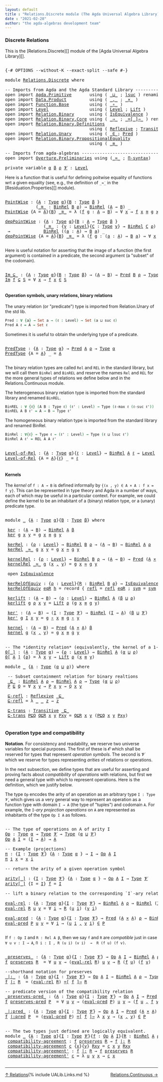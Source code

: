 ```yaml
---
layout: default
title : "Relations.Discrete module (The Agda Universal Algebra Library)"
date : "2021-02-28"
author: "the agda-algebras development team"
---
```


### <a id="discrete-relations">Discrete Relations</a>

This is the [Relations.Discrete][] module of the [Agda Universal Algebra Library][].

<pre class="Agda">

<a id="319" class="Symbol">{-#</a> <a id="323" class="Keyword">OPTIONS</a> <a id="331" class="Pragma">--without-K</a> <a id="343" class="Pragma">--exact-split</a> <a id="357" class="Pragma">--safe</a> <a id="364" class="Symbol">#-}</a>

<a id="369" class="Keyword">module</a> <a id="376" href="Relations.Discrete.html" class="Module">Relations.Discrete</a> <a id="395" class="Keyword">where</a>

<a id="402" class="Comment">-- Imports from Agda and the Agda Standard Library ----------------------------------------------</a>
<a id="500" class="Keyword">open</a> <a id="505" class="Keyword">import</a> <a id="512" href="Agda.Primitive.html" class="Module">Agda.Primitive</a>       <a id="533" class="Keyword">using</a> <a id="539" class="Symbol">(</a> <a id="541" href="Agda.Primitive.html#810" class="Primitive Operator">_⊔_</a> <a id="545" class="Symbol">;</a> <a id="547" href="Agda.Primitive.html#780" class="Primitive">lsuc</a> <a id="552" class="Symbol">)</a> <a id="554" class="Keyword">renaming</a> <a id="563" class="Symbol">(</a> <a id="565" href="Agda.Primitive.html#326" class="Primitive">Set</a> <a id="569" class="Symbol">to</a> <a id="572" class="Primitive">Type</a> <a id="577" class="Symbol">)</a>
<a id="579" class="Keyword">open</a> <a id="584" class="Keyword">import</a> <a id="591" href="Data.Product.html" class="Module">Data.Product</a>         <a id="612" class="Keyword">using</a> <a id="618" class="Symbol">(</a> <a id="620" href="Agda.Builtin.Sigma.html#236" class="InductiveConstructor Operator">_,_</a> <a id="624" class="Symbol">;</a> <a id="626" href="Data.Product.html#1167" class="Function Operator">_×_</a> <a id="630" class="Symbol">)</a>
<a id="632" class="Keyword">open</a> <a id="637" class="Keyword">import</a> <a id="644" href="Function.Base.html" class="Module">Function.Base</a>        <a id="665" class="Keyword">using</a> <a id="671" class="Symbol">(</a> <a id="673" href="Function.Base.html#1031" class="Function Operator">_∘_</a> <a id="677" class="Symbol">)</a>
<a id="679" class="Keyword">open</a> <a id="684" class="Keyword">import</a> <a id="691" href="Level.html" class="Module">Level</a>                <a id="712" class="Keyword">using</a> <a id="718" class="Symbol">(</a> <a id="720" href="Agda.Primitive.html#597" class="Postulate">Level</a> <a id="726" class="Symbol">;</a> <a id="728" href="Level.html#400" class="Record">Lift</a> <a id="733" class="Symbol">)</a>
<a id="735" class="Keyword">open</a> <a id="740" class="Keyword">import</a> <a id="747" href="Relation.Binary.html" class="Module">Relation.Binary</a>      <a id="768" class="Keyword">using</a> <a id="774" class="Symbol">(</a> <a id="776" href="Relation.Binary.Structures.html#1522" class="Record">IsEquivalence</a> <a id="790" class="Symbol">)</a>
<a id="792" class="Keyword">open</a> <a id="797" class="Keyword">import</a> <a id="804" href="Relation.Binary.Core.html" class="Module">Relation.Binary.Core</a> <a id="825" class="Keyword">using</a> <a id="831" class="Symbol">(</a> <a id="833" href="Relation.Binary.Core.html#1254" class="Function Operator">_⇒_</a> <a id="837" class="Symbol">;</a> <a id="839" href="Relation.Binary.Core.html#1460" class="Function Operator">_=[_]⇒_</a> <a id="847" class="Symbol">)</a> <a id="849" class="Keyword">renaming</a> <a id="858" class="Symbol">(</a> <a id="860" href="Relation.Binary.Core.html#766" class="Function">REL</a> <a id="864" class="Symbol">to</a> <a id="867" class="Function">BinREL</a> <a id="874" class="Symbol">;</a> <a id="876" href="Relation.Binary.Core.html#882" class="Function">Rel</a> <a id="880" class="Symbol">to</a> <a id="883" class="Function">BinRel</a> <a id="890" class="Symbol">)</a>
<a id="892" class="Keyword">open</a> <a id="897" class="Keyword">import</a> <a id="904" href="Relation.Binary.Definitions.html" class="Module">Relation.Binary.Definitions</a>
                                 <a id="965" class="Keyword">using</a> <a id="971" class="Symbol">(</a> <a id="973" href="Relation.Binary.Definitions.html#1339" class="Function">Reflexive</a> <a id="983" class="Symbol">;</a> <a id="985" href="Relation.Binary.Definitions.html#1978" class="Function">Transitive</a> <a id="996" class="Symbol">)</a>
<a id="998" class="Keyword">open</a> <a id="1003" class="Keyword">import</a> <a id="1010" href="Relation.Unary.html" class="Module">Relation.Unary</a>       <a id="1031" class="Keyword">using</a> <a id="1037" class="Symbol">(</a> <a id="1039" href="Relation.Unary.html#1523" class="Function Operator">_∈_</a><a id="1042" class="Symbol">;</a> <a id="1044" href="Relation.Unary.html#1101" class="Function">Pred</a> <a id="1049" class="Symbol">)</a>
<a id="1051" class="Keyword">open</a> <a id="1056" class="Keyword">import</a> <a id="1063" href="Relation.Binary.PropositionalEquality.html" class="Module">Relation.Binary.PropositionalEquality</a>
                                 <a id="1134" class="Keyword">using</a> <a id="1140" class="Symbol">(</a> <a id="1142" href="Agda.Builtin.Equality.html#151" class="Datatype Operator">_≡_</a> <a id="1146" class="Symbol">)</a>

<a id="1149" class="Comment">-- Imports from agda-algebras -------------------------------------------------------------------</a>
<a id="1247" class="Keyword">open</a> <a id="1252" class="Keyword">import</a> <a id="1259" href="Overture.Preliminaries.html" class="Module">Overture.Preliminaries</a> <a id="1282" class="Keyword">using</a> <a id="1288" class="Symbol">(</a><a id="1289" href="Overture.Preliminaries.html#9744" class="Function Operator">_≈_</a> <a id="1293" class="Symbol">;</a> <a id="1295" href="Overture.Preliminaries.html#6179" class="Function">Π-syntax</a><a id="1303" class="Symbol">)</a>

<a id="1306" class="Keyword">private</a> <a id="1314" class="Keyword">variable</a> <a id="1323" href="Relations.Discrete.html#1323" class="Generalizable">α</a> <a id="1325" href="Relations.Discrete.html#1325" class="Generalizable">β</a> <a id="1327" href="Relations.Discrete.html#1327" class="Generalizable">ρ</a> <a id="1329" href="Relations.Discrete.html#1329" class="Generalizable">𝓥</a> <a id="1331" class="Symbol">:</a> <a id="1333" href="Agda.Primitive.html#597" class="Postulate">Level</a>
</pre>

Here is a function that is useful for defining poitwise equality of functions wrt a given equality
(see, e.g., the definition of `_≈̇_` in the [Residuation.Properties][] module).

<pre class="Agda">

<a id="PointWise"></a><a id="1545" href="Relations.Discrete.html#1545" class="Function">PointWise</a> <a id="1555" class="Symbol">:</a> <a id="1557" class="Symbol">{</a><a id="1558" href="Relations.Discrete.html#1558" class="Bound">A</a> <a id="1560" class="Symbol">:</a> <a id="1562" href="Relations.Discrete.html#572" class="Primitive">Type</a> <a id="1567" href="Relations.Discrete.html#1323" class="Generalizable">α</a><a id="1568" class="Symbol">}{</a><a id="1570" href="Relations.Discrete.html#1570" class="Bound">B</a> <a id="1572" class="Symbol">:</a> <a id="1574" href="Relations.Discrete.html#572" class="Primitive">Type</a> <a id="1579" href="Relations.Discrete.html#1325" class="Generalizable">β</a> <a id="1581" class="Symbol">}</a>
            <a id="1595" class="Symbol">(</a><a id="1596" href="Relations.Discrete.html#1596" class="Bound Operator">_≋_</a> <a id="1600" class="Symbol">:</a> <a id="1602" href="Relations.Discrete.html#883" class="Function">BinRel</a> <a id="1609" href="Relations.Discrete.html#1570" class="Bound">B</a> <a id="1611" href="Relations.Discrete.html#1327" class="Generalizable">ρ</a><a id="1612" class="Symbol">)</a> <a id="1614" class="Symbol">→</a> <a id="1616" href="Relations.Discrete.html#883" class="Function">BinRel</a> <a id="1623" class="Symbol">(</a><a id="1624" href="Relations.Discrete.html#1558" class="Bound">A</a> <a id="1626" class="Symbol">→</a> <a id="1628" href="Relations.Discrete.html#1570" class="Bound">B</a><a id="1629" class="Symbol">)</a> <a id="1631" class="Symbol">_</a>
<a id="1633" href="Relations.Discrete.html#1545" class="Function">PointWise</a> <a id="1643" class="Symbol">{</a><a id="1644" class="Argument">A</a> <a id="1646" class="Symbol">=</a> <a id="1648" href="Relations.Discrete.html#1648" class="Bound">A</a><a id="1649" class="Symbol">}{</a><a id="1651" href="Relations.Discrete.html#1651" class="Bound">B</a><a id="1652" class="Symbol">}</a> <a id="1654" href="Relations.Discrete.html#1654" class="Bound Operator">_≋_</a> <a id="1658" class="Symbol">=</a> <a id="1660" class="Symbol">λ</a> <a id="1662" class="Symbol">(</a><a id="1663" href="Relations.Discrete.html#1663" class="Bound">f</a> <a id="1665" href="Relations.Discrete.html#1665" class="Bound">g</a> <a id="1667" class="Symbol">:</a> <a id="1669" href="Relations.Discrete.html#1648" class="Bound">A</a> <a id="1671" class="Symbol">→</a> <a id="1673" href="Relations.Discrete.html#1651" class="Bound">B</a><a id="1674" class="Symbol">)</a> <a id="1676" class="Symbol">→</a> <a id="1678" class="Symbol">∀</a> <a id="1680" href="Relations.Discrete.html#1680" class="Bound">x</a> <a id="1682" class="Symbol">→</a> <a id="1684" href="Relations.Discrete.html#1663" class="Bound">f</a> <a id="1686" href="Relations.Discrete.html#1680" class="Bound">x</a> <a id="1688" href="Relations.Discrete.html#1654" class="Bound Operator">≋</a> <a id="1690" href="Relations.Discrete.html#1665" class="Bound">g</a> <a id="1692" href="Relations.Discrete.html#1680" class="Bound">x</a>

<a id="depPointWise"></a><a id="1695" href="Relations.Discrete.html#1695" class="Function">depPointWise</a> <a id="1708" class="Symbol">:</a> <a id="1710" class="Symbol">{</a><a id="1711" href="Relations.Discrete.html#1711" class="Bound">A</a> <a id="1713" class="Symbol">:</a> <a id="1715" href="Relations.Discrete.html#572" class="Primitive">Type</a> <a id="1720" href="Relations.Discrete.html#1323" class="Generalizable">α</a><a id="1721" class="Symbol">}{</a><a id="1723" href="Relations.Discrete.html#1723" class="Bound">B</a> <a id="1725" class="Symbol">:</a> <a id="1727" href="Relations.Discrete.html#1711" class="Bound">A</a> <a id="1729" class="Symbol">→</a> <a id="1731" href="Relations.Discrete.html#572" class="Primitive">Type</a> <a id="1736" href="Relations.Discrete.html#1325" class="Generalizable">β</a> <a id="1738" class="Symbol">}</a>
               <a id="1755" class="Symbol">(</a><a id="1756" href="Relations.Discrete.html#1756" class="Bound Operator">_≋_</a> <a id="1760" class="Symbol">:</a> <a id="1762" class="Symbol">{</a><a id="1763" href="Relations.Discrete.html#1763" class="Bound">γ</a> <a id="1765" class="Symbol">:</a> <a id="1767" href="Agda.Primitive.html#597" class="Postulate">Level</a><a id="1772" class="Symbol">}{</a><a id="1774" href="Relations.Discrete.html#1774" class="Bound">C</a> <a id="1776" class="Symbol">:</a> <a id="1778" href="Relations.Discrete.html#572" class="Primitive">Type</a> <a id="1783" href="Relations.Discrete.html#1763" class="Bound">γ</a><a id="1784" class="Symbol">}</a> <a id="1786" class="Symbol">→</a> <a id="1788" href="Relations.Discrete.html#883" class="Function">BinRel</a> <a id="1795" href="Relations.Discrete.html#1774" class="Bound">C</a> <a id="1797" href="Relations.Discrete.html#1327" class="Generalizable">ρ</a><a id="1798" class="Symbol">)</a>
 <a id="1801" class="Symbol">→</a>             <a id="1815" href="Relations.Discrete.html#883" class="Function">BinRel</a> <a id="1822" class="Symbol">((</a><a id="1824" href="Relations.Discrete.html#1824" class="Bound">a</a> <a id="1826" class="Symbol">:</a> <a id="1828" href="Relations.Discrete.html#1711" class="Bound">A</a><a id="1829" class="Symbol">)</a> <a id="1831" class="Symbol">→</a> <a id="1833" href="Relations.Discrete.html#1723" class="Bound">B</a> <a id="1835" href="Relations.Discrete.html#1824" class="Bound">a</a><a id="1836" class="Symbol">)</a> <a id="1838" class="Symbol">_</a>
<a id="1840" href="Relations.Discrete.html#1695" class="Function">depPointWise</a> <a id="1853" class="Symbol">{</a><a id="1854" class="Argument">A</a> <a id="1856" class="Symbol">=</a> <a id="1858" href="Relations.Discrete.html#1858" class="Bound">A</a><a id="1859" class="Symbol">}{</a><a id="1861" href="Relations.Discrete.html#1861" class="Bound">B</a><a id="1862" class="Symbol">}</a> <a id="1864" href="Relations.Discrete.html#1864" class="Bound Operator">_≋_</a> <a id="1868" class="Symbol">=</a> <a id="1870" class="Symbol">λ</a> <a id="1872" class="Symbol">(</a><a id="1873" href="Relations.Discrete.html#1873" class="Bound">f</a> <a id="1875" href="Relations.Discrete.html#1875" class="Bound">g</a> <a id="1877" class="Symbol">:</a> <a id="1879" class="Symbol">(</a><a id="1880" href="Relations.Discrete.html#1880" class="Bound">a</a> <a id="1882" class="Symbol">:</a> <a id="1884" href="Relations.Discrete.html#1858" class="Bound">A</a><a id="1885" class="Symbol">)</a> <a id="1887" class="Symbol">→</a> <a id="1889" href="Relations.Discrete.html#1861" class="Bound">B</a> <a id="1891" href="Relations.Discrete.html#1880" class="Bound">a</a><a id="1892" class="Symbol">)</a> <a id="1894" class="Symbol">→</a> <a id="1896" class="Symbol">∀</a> <a id="1898" href="Relations.Discrete.html#1898" class="Bound">x</a> <a id="1900" class="Symbol">→</a> <a id="1902" href="Relations.Discrete.html#1873" class="Bound">f</a> <a id="1904" href="Relations.Discrete.html#1898" class="Bound">x</a> <a id="1906" href="Relations.Discrete.html#1864" class="Bound Operator">≋</a> <a id="1908" href="Relations.Discrete.html#1875" class="Bound">g</a> <a id="1910" href="Relations.Discrete.html#1898" class="Bound">x</a>

</pre>

Here is useful notation for asserting that the image of a function (the first argument)
is contained in a predicate, the second argument (a "subset" of the codomain).

<pre class="Agda">

<a id="Im_⊆_"></a><a id="2107" href="Relations.Discrete.html#2107" class="Function Operator">Im_⊆_</a> <a id="2113" class="Symbol">:</a> <a id="2115" class="Symbol">{</a><a id="2116" href="Relations.Discrete.html#2116" class="Bound">A</a> <a id="2118" class="Symbol">:</a> <a id="2120" href="Relations.Discrete.html#572" class="Primitive">Type</a> <a id="2125" href="Relations.Discrete.html#1323" class="Generalizable">α</a><a id="2126" class="Symbol">}{</a><a id="2128" href="Relations.Discrete.html#2128" class="Bound">B</a> <a id="2130" class="Symbol">:</a> <a id="2132" href="Relations.Discrete.html#572" class="Primitive">Type</a> <a id="2137" href="Relations.Discrete.html#1325" class="Generalizable">β</a><a id="2138" class="Symbol">}</a> <a id="2140" class="Symbol">→</a> <a id="2142" class="Symbol">(</a><a id="2143" href="Relations.Discrete.html#2116" class="Bound">A</a> <a id="2145" class="Symbol">→</a> <a id="2147" href="Relations.Discrete.html#2128" class="Bound">B</a><a id="2148" class="Symbol">)</a> <a id="2150" class="Symbol">→</a> <a id="2152" href="Relation.Unary.html#1101" class="Function">Pred</a> <a id="2157" href="Relations.Discrete.html#2128" class="Bound">B</a> <a id="2159" href="Relations.Discrete.html#1327" class="Generalizable">ρ</a> <a id="2161" class="Symbol">→</a> <a id="2163" href="Relations.Discrete.html#572" class="Primitive">Type</a> <a id="2168" class="Symbol">(</a><a id="2169" href="Relations.Discrete.html#1323" class="Generalizable">α</a> <a id="2171" href="Agda.Primitive.html#810" class="Primitive Operator">⊔</a> <a id="2173" href="Relations.Discrete.html#1327" class="Generalizable">ρ</a><a id="2174" class="Symbol">)</a>
<a id="2176" href="Relations.Discrete.html#2107" class="Function Operator">Im</a> <a id="2179" href="Relations.Discrete.html#2179" class="Bound">f</a> <a id="2181" href="Relations.Discrete.html#2107" class="Function Operator">⊆</a> <a id="2183" href="Relations.Discrete.html#2183" class="Bound">S</a> <a id="2185" class="Symbol">=</a> <a id="2187" class="Symbol">∀</a> <a id="2189" href="Relations.Discrete.html#2189" class="Bound">x</a> <a id="2191" class="Symbol">→</a> <a id="2193" href="Relations.Discrete.html#2179" class="Bound">f</a> <a id="2195" href="Relations.Discrete.html#2189" class="Bound">x</a> <a id="2197" href="Relation.Unary.html#1523" class="Function Operator">∈</a> <a id="2199" href="Relations.Discrete.html#2183" class="Bound">S</a>

</pre>


#### <a id="operation-symbols-unary-relations-binary-relations">Operation symbols, unary relations, binary relations</a>

The unary relation (or "predicate") type is imported from Relation.Unary of the std lib.

```agda
Pred : ∀ {a} → Set a → (ℓ : Level) → Set (a ⊔ suc ℓ)
Pred A ℓ = A → Set ℓ
```
Sometimes it is useful to obtain the underlying type of a predicate.

<pre class="Agda">

<a id="PredType"></a><a id="2597" href="Relations.Discrete.html#2597" class="Function">PredType</a> <a id="2606" class="Symbol">:</a> <a id="2608" class="Symbol">{</a><a id="2609" href="Relations.Discrete.html#2609" class="Bound">A</a> <a id="2611" class="Symbol">:</a> <a id="2613" href="Relations.Discrete.html#572" class="Primitive">Type</a> <a id="2618" href="Relations.Discrete.html#1323" class="Generalizable">α</a><a id="2619" class="Symbol">}</a> <a id="2621" class="Symbol">→</a> <a id="2623" href="Relation.Unary.html#1101" class="Function">Pred</a> <a id="2628" href="Relations.Discrete.html#2609" class="Bound">A</a> <a id="2630" href="Relations.Discrete.html#1327" class="Generalizable">ρ</a> <a id="2632" class="Symbol">→</a> <a id="2634" href="Relations.Discrete.html#572" class="Primitive">Type</a> <a id="2639" href="Relations.Discrete.html#1323" class="Generalizable">α</a>
<a id="2641" href="Relations.Discrete.html#2597" class="Function">PredType</a> <a id="2650" class="Symbol">{</a><a id="2651" class="Argument">A</a> <a id="2653" class="Symbol">=</a> <a id="2655" href="Relations.Discrete.html#2655" class="Bound">A</a><a id="2656" class="Symbol">}</a> <a id="2658" class="Symbol">_</a> <a id="2660" class="Symbol">=</a> <a id="2662" href="Relations.Discrete.html#2655" class="Bound">A</a>

</pre>

The binary relation types are called `Rel` and `REL` in the standard library, but we
will call them `BinRel` and `BinREL` and reserve the names `Rel` and `REL` for the more
general types of relations we define below and in the Relations.Continuous module.

The heterogeneous binary relation type is imported from the standard library and renamed `BinREL`.

```agda
BinREL : ∀ {ℓ} (A B : Type ℓ) (ℓ' : Level) → Type (ℓ-max ℓ (ℓ-suc ℓ'))
BinREL A B ℓ' = A → B → Type ℓ'
```

The homogeneous binary relation type is imported from the standard
library and renamed BinRel.

```agda
BinRel : ∀{ℓ} → Type ℓ → (ℓ' : Level) → Type (ℓ ⊔ lsuc ℓ')
BinRel A ℓ' = REL A A ℓ'
```

<pre class="Agda">

<a id="Level-of-Rel"></a><a id="3357" href="Relations.Discrete.html#3357" class="Function">Level-of-Rel</a> <a id="3370" class="Symbol">:</a> <a id="3372" class="Symbol">{</a><a id="3373" href="Relations.Discrete.html#3373" class="Bound">A</a> <a id="3375" class="Symbol">:</a> <a id="3377" href="Relations.Discrete.html#572" class="Primitive">Type</a> <a id="3382" href="Relations.Discrete.html#1323" class="Generalizable">α</a><a id="3383" class="Symbol">}{</a><a id="3385" href="Relations.Discrete.html#3385" class="Bound">ℓ</a> <a id="3387" class="Symbol">:</a> <a id="3389" href="Agda.Primitive.html#597" class="Postulate">Level</a><a id="3394" class="Symbol">}</a> <a id="3396" class="Symbol">→</a> <a id="3398" href="Relations.Discrete.html#883" class="Function">BinRel</a> <a id="3405" href="Relations.Discrete.html#3373" class="Bound">A</a> <a id="3407" href="Relations.Discrete.html#3385" class="Bound">ℓ</a> <a id="3409" class="Symbol">→</a> <a id="3411" href="Agda.Primitive.html#597" class="Postulate">Level</a>
<a id="3417" href="Relations.Discrete.html#3357" class="Function">Level-of-Rel</a> <a id="3430" class="Symbol">{</a><a id="3431" class="Argument">A</a> <a id="3433" class="Symbol">=</a> <a id="3435" href="Relations.Discrete.html#3435" class="Bound">A</a><a id="3436" class="Symbol">}{</a><a id="3438" href="Relations.Discrete.html#3438" class="Bound">ℓ</a><a id="3439" class="Symbol">}</a> <a id="3441" class="Symbol">_</a> <a id="3443" class="Symbol">=</a> <a id="3445" href="Relations.Discrete.html#3438" class="Bound">ℓ</a>

</pre>


#### <a id="kernels">Kernels</a>

The *kernel* of `f : A → B` is defined informally by `{(x , y) ∈ A × A : f x = f y}`.
This can be represented in type theory and Agda in a number of ways, each of which
may be useful in a particular context. For example, we could define the kernel
to be an inhabitant of a (binary) relation type, or a (unary) predicate type.

<pre class="Agda">

<a id="3836" class="Keyword">module</a> <a id="3843" href="Relations.Discrete.html#3843" class="Module">_</a> <a id="3845" class="Symbol">{</a><a id="3846" href="Relations.Discrete.html#3846" class="Bound">A</a> <a id="3848" class="Symbol">:</a> <a id="3850" href="Relations.Discrete.html#572" class="Primitive">Type</a> <a id="3855" href="Relations.Discrete.html#1323" class="Generalizable">α</a><a id="3856" class="Symbol">}{</a><a id="3858" href="Relations.Discrete.html#3858" class="Bound">B</a> <a id="3860" class="Symbol">:</a> <a id="3862" href="Relations.Discrete.html#572" class="Primitive">Type</a> <a id="3867" href="Relations.Discrete.html#1325" class="Generalizable">β</a><a id="3868" class="Symbol">}</a> <a id="3870" class="Keyword">where</a>

 <a id="3878" href="Relations.Discrete.html#3878" class="Function">ker</a> <a id="3882" class="Symbol">:</a> <a id="3884" class="Symbol">(</a><a id="3885" href="Relations.Discrete.html#3846" class="Bound">A</a> <a id="3887" class="Symbol">→</a> <a id="3889" href="Relations.Discrete.html#3858" class="Bound">B</a><a id="3890" class="Symbol">)</a> <a id="3892" class="Symbol">→</a> <a id="3894" href="Relations.Discrete.html#883" class="Function">BinRel</a> <a id="3901" href="Relations.Discrete.html#3846" class="Bound">A</a> <a id="3903" href="Relations.Discrete.html#3867" class="Bound">β</a>
 <a id="3906" href="Relations.Discrete.html#3878" class="Function">ker</a> <a id="3910" href="Relations.Discrete.html#3910" class="Bound">g</a> <a id="3912" href="Relations.Discrete.html#3912" class="Bound">x</a> <a id="3914" href="Relations.Discrete.html#3914" class="Bound">y</a> <a id="3916" class="Symbol">=</a> <a id="3918" href="Relations.Discrete.html#3910" class="Bound">g</a> <a id="3920" href="Relations.Discrete.html#3912" class="Bound">x</a> <a id="3922" href="Agda.Builtin.Equality.html#151" class="Datatype Operator">≡</a> <a id="3924" href="Relations.Discrete.html#3910" class="Bound">g</a> <a id="3926" href="Relations.Discrete.html#3914" class="Bound">y</a>

 <a id="3930" href="Relations.Discrete.html#3930" class="Function">kerRel</a> <a id="3937" class="Symbol">:</a> <a id="3939" class="Symbol">{</a><a id="3940" href="Relations.Discrete.html#3940" class="Bound">ρ</a> <a id="3942" class="Symbol">:</a> <a id="3944" href="Agda.Primitive.html#597" class="Postulate">Level</a><a id="3949" class="Symbol">}</a> <a id="3951" class="Symbol">→</a> <a id="3953" href="Relations.Discrete.html#883" class="Function">BinRel</a> <a id="3960" href="Relations.Discrete.html#3858" class="Bound">B</a> <a id="3962" href="Relations.Discrete.html#3940" class="Bound">ρ</a> <a id="3964" class="Symbol">→</a> <a id="3966" class="Symbol">(</a><a id="3967" href="Relations.Discrete.html#3846" class="Bound">A</a> <a id="3969" class="Symbol">→</a> <a id="3971" href="Relations.Discrete.html#3858" class="Bound">B</a><a id="3972" class="Symbol">)</a> <a id="3974" class="Symbol">→</a> <a id="3976" href="Relations.Discrete.html#883" class="Function">BinRel</a> <a id="3983" href="Relations.Discrete.html#3846" class="Bound">A</a> <a id="3985" href="Relations.Discrete.html#3940" class="Bound">ρ</a>
 <a id="3988" href="Relations.Discrete.html#3930" class="Function">kerRel</a> <a id="3995" href="Relations.Discrete.html#3995" class="Bound Operator">_≈_</a> <a id="3999" href="Relations.Discrete.html#3999" class="Bound">g</a> <a id="4001" href="Relations.Discrete.html#4001" class="Bound">x</a> <a id="4003" href="Relations.Discrete.html#4003" class="Bound">y</a> <a id="4005" class="Symbol">=</a> <a id="4007" href="Relations.Discrete.html#3999" class="Bound">g</a> <a id="4009" href="Relations.Discrete.html#4001" class="Bound">x</a> <a id="4011" href="Relations.Discrete.html#3995" class="Bound Operator">≈</a> <a id="4013" href="Relations.Discrete.html#3999" class="Bound">g</a> <a id="4015" href="Relations.Discrete.html#4003" class="Bound">y</a>

 <a id="4019" href="Relations.Discrete.html#4019" class="Function">kernelRel</a> <a id="4029" class="Symbol">:</a> <a id="4031" class="Symbol">{</a><a id="4032" href="Relations.Discrete.html#4032" class="Bound">ρ</a> <a id="4034" class="Symbol">:</a> <a id="4036" href="Agda.Primitive.html#597" class="Postulate">Level</a><a id="4041" class="Symbol">}</a> <a id="4043" class="Symbol">→</a> <a id="4045" href="Relations.Discrete.html#883" class="Function">BinRel</a> <a id="4052" href="Relations.Discrete.html#3858" class="Bound">B</a> <a id="4054" href="Relations.Discrete.html#4032" class="Bound">ρ</a> <a id="4056" class="Symbol">→</a> <a id="4058" class="Symbol">(</a><a id="4059" href="Relations.Discrete.html#3846" class="Bound">A</a> <a id="4061" class="Symbol">→</a> <a id="4063" href="Relations.Discrete.html#3858" class="Bound">B</a><a id="4064" class="Symbol">)</a> <a id="4066" class="Symbol">→</a> <a id="4068" href="Relation.Unary.html#1101" class="Function">Pred</a> <a id="4073" class="Symbol">(</a><a id="4074" href="Relations.Discrete.html#3846" class="Bound">A</a> <a id="4076" href="Data.Product.html#1167" class="Function Operator">×</a> <a id="4078" href="Relations.Discrete.html#3846" class="Bound">A</a><a id="4079" class="Symbol">)</a> <a id="4081" href="Relations.Discrete.html#4032" class="Bound">ρ</a>
 <a id="4084" href="Relations.Discrete.html#4019" class="Function">kernelRel</a> <a id="4094" href="Relations.Discrete.html#4094" class="Bound Operator">_≈_</a> <a id="4098" href="Relations.Discrete.html#4098" class="Bound">g</a> <a id="4100" class="Symbol">(</a><a id="4101" href="Relations.Discrete.html#4101" class="Bound">x</a> <a id="4103" href="Agda.Builtin.Sigma.html#236" class="InductiveConstructor Operator">,</a> <a id="4105" href="Relations.Discrete.html#4105" class="Bound">y</a><a id="4106" class="Symbol">)</a> <a id="4108" class="Symbol">=</a> <a id="4110" href="Relations.Discrete.html#4098" class="Bound">g</a> <a id="4112" href="Relations.Discrete.html#4101" class="Bound">x</a> <a id="4114" href="Relations.Discrete.html#4094" class="Bound Operator">≈</a> <a id="4116" href="Relations.Discrete.html#4098" class="Bound">g</a> <a id="4118" href="Relations.Discrete.html#4105" class="Bound">y</a>

 <a id="4122" class="Keyword">open</a> <a id="4127" href="Relation.Binary.Structures.html#1522" class="Module">IsEquivalence</a>

 <a id="4143" href="Relations.Discrete.html#4143" class="Function">kerRelOfEquiv</a> <a id="4157" class="Symbol">:</a> <a id="4159" class="Symbol">{</a><a id="4160" href="Relations.Discrete.html#4160" class="Bound">ρ</a> <a id="4162" class="Symbol">:</a> <a id="4164" href="Agda.Primitive.html#597" class="Postulate">Level</a><a id="4169" class="Symbol">}{</a><a id="4171" href="Relations.Discrete.html#4171" class="Bound">R</a> <a id="4173" class="Symbol">:</a> <a id="4175" href="Relations.Discrete.html#883" class="Function">BinRel</a> <a id="4182" href="Relations.Discrete.html#3858" class="Bound">B</a> <a id="4184" href="Relations.Discrete.html#4160" class="Bound">ρ</a><a id="4185" class="Symbol">}</a> <a id="4187" class="Symbol">→</a> <a id="4189" href="Relation.Binary.Structures.html#1522" class="Record">IsEquivalence</a> <a id="4203" href="Relations.Discrete.html#4171" class="Bound">R</a> <a id="4205" class="Symbol">→</a> <a id="4207" class="Symbol">(</a><a id="4208" href="Relations.Discrete.html#4208" class="Bound">h</a> <a id="4210" class="Symbol">:</a> <a id="4212" href="Relations.Discrete.html#3846" class="Bound">A</a> <a id="4214" class="Symbol">→</a> <a id="4216" href="Relations.Discrete.html#3858" class="Bound">B</a><a id="4217" class="Symbol">)</a> <a id="4219" class="Symbol">→</a> <a id="4221" href="Relation.Binary.Structures.html#1522" class="Record">IsEquivalence</a> <a id="4235" class="Symbol">(</a><a id="4236" href="Relations.Discrete.html#3930" class="Function">kerRel</a> <a id="4243" href="Relations.Discrete.html#4171" class="Bound">R</a> <a id="4245" href="Relations.Discrete.html#4208" class="Bound">h</a><a id="4246" class="Symbol">)</a>
 <a id="4249" href="Relations.Discrete.html#4143" class="Function">kerRelOfEquiv</a> <a id="4263" href="Relations.Discrete.html#4263" class="Bound">eqR</a> <a id="4267" href="Relations.Discrete.html#4267" class="Bound">h</a> <a id="4269" class="Symbol">=</a> <a id="4271" class="Keyword">record</a> <a id="4278" class="Symbol">{</a> <a id="4280" href="Relation.Binary.Structures.html#1568" class="Field">refl</a> <a id="4285" class="Symbol">=</a> <a id="4287" href="Relation.Binary.Structures.html#1568" class="Field">refl</a> <a id="4292" href="Relations.Discrete.html#4263" class="Bound">eqR</a> <a id="4296" class="Symbol">;</a> <a id="4298" href="Relation.Binary.Structures.html#1594" class="Field">sym</a> <a id="4302" class="Symbol">=</a> <a id="4304" href="Relation.Binary.Structures.html#1594" class="Field">sym</a> <a id="4308" href="Relations.Discrete.html#4263" class="Bound">eqR</a> <a id="4312" class="Symbol">;</a> <a id="4314" href="Relation.Binary.Structures.html#1620" class="Field">trans</a> <a id="4320" class="Symbol">=</a> <a id="4322" href="Relation.Binary.Structures.html#1620" class="Field">trans</a> <a id="4328" href="Relations.Discrete.html#4263" class="Bound">eqR</a> <a id="4332" class="Symbol">}</a>

 <a id="4336" href="Relations.Discrete.html#4336" class="Function">kerlift</a> <a id="4344" class="Symbol">:</a> <a id="4346" class="Symbol">(</a><a id="4347" href="Relations.Discrete.html#3846" class="Bound">A</a> <a id="4349" class="Symbol">→</a> <a id="4351" href="Relations.Discrete.html#3858" class="Bound">B</a><a id="4352" class="Symbol">)</a> <a id="4354" class="Symbol">→</a> <a id="4356" class="Symbol">(</a><a id="4357" href="Relations.Discrete.html#4357" class="Bound">ρ</a> <a id="4359" class="Symbol">:</a> <a id="4361" href="Agda.Primitive.html#597" class="Postulate">Level</a><a id="4366" class="Symbol">)</a> <a id="4368" class="Symbol">→</a> <a id="4370" href="Relations.Discrete.html#883" class="Function">BinRel</a> <a id="4377" href="Relations.Discrete.html#3846" class="Bound">A</a> <a id="4379" class="Symbol">(</a><a id="4380" href="Relations.Discrete.html#3867" class="Bound">β</a> <a id="4382" href="Agda.Primitive.html#810" class="Primitive Operator">⊔</a> <a id="4384" href="Relations.Discrete.html#4357" class="Bound">ρ</a><a id="4385" class="Symbol">)</a>
 <a id="4388" href="Relations.Discrete.html#4336" class="Function">kerlift</a> <a id="4396" href="Relations.Discrete.html#4396" class="Bound">g</a> <a id="4398" href="Relations.Discrete.html#4398" class="Bound">ρ</a> <a id="4400" href="Relations.Discrete.html#4400" class="Bound">x</a> <a id="4402" href="Relations.Discrete.html#4402" class="Bound">y</a> <a id="4404" class="Symbol">=</a> <a id="4406" href="Level.html#400" class="Record">Lift</a> <a id="4411" href="Relations.Discrete.html#4398" class="Bound">ρ</a> <a id="4413" class="Symbol">(</a><a id="4414" href="Relations.Discrete.html#4396" class="Bound">g</a> <a id="4416" href="Relations.Discrete.html#4400" class="Bound">x</a> <a id="4418" href="Agda.Builtin.Equality.html#151" class="Datatype Operator">≡</a> <a id="4420" href="Relations.Discrete.html#4396" class="Bound">g</a> <a id="4422" href="Relations.Discrete.html#4402" class="Bound">y</a><a id="4423" class="Symbol">)</a>

 <a id="4427" href="Relations.Discrete.html#4427" class="Function">ker&#39;</a> <a id="4432" class="Symbol">:</a> <a id="4434" class="Symbol">(</a><a id="4435" href="Relations.Discrete.html#3846" class="Bound">A</a> <a id="4437" class="Symbol">→</a> <a id="4439" href="Relations.Discrete.html#3858" class="Bound">B</a><a id="4440" class="Symbol">)</a> <a id="4442" class="Symbol">→</a> <a id="4444" class="Symbol">(</a><a id="4445" href="Relations.Discrete.html#4445" class="Bound">I</a> <a id="4447" class="Symbol">:</a> <a id="4449" href="Relations.Discrete.html#572" class="Primitive">Type</a> <a id="4454" href="Relations.Discrete.html#1329" class="Generalizable">𝓥</a><a id="4455" class="Symbol">)</a> <a id="4457" class="Symbol">→</a> <a id="4459" href="Relations.Discrete.html#883" class="Function">BinRel</a> <a id="4466" class="Symbol">(</a><a id="4467" href="Relations.Discrete.html#4445" class="Bound">I</a> <a id="4469" class="Symbol">→</a> <a id="4471" href="Relations.Discrete.html#3846" class="Bound">A</a><a id="4472" class="Symbol">)</a> <a id="4474" class="Symbol">(</a><a id="4475" href="Relations.Discrete.html#3867" class="Bound">β</a> <a id="4477" href="Agda.Primitive.html#810" class="Primitive Operator">⊔</a> <a id="4479" href="Relations.Discrete.html#1329" class="Generalizable">𝓥</a><a id="4480" class="Symbol">)</a>
 <a id="4483" href="Relations.Discrete.html#4427" class="Function">ker&#39;</a> <a id="4488" href="Relations.Discrete.html#4488" class="Bound">g</a> <a id="4490" href="Relations.Discrete.html#4490" class="Bound">I</a> <a id="4492" href="Relations.Discrete.html#4492" class="Bound">x</a> <a id="4494" href="Relations.Discrete.html#4494" class="Bound">y</a> <a id="4496" class="Symbol">=</a> <a id="4498" href="Relations.Discrete.html#4488" class="Bound">g</a> <a id="4500" href="Function.Base.html#1031" class="Function Operator">∘</a> <a id="4502" href="Relations.Discrete.html#4492" class="Bound">x</a> <a id="4504" href="Agda.Builtin.Equality.html#151" class="Datatype Operator">≡</a> <a id="4506" href="Relations.Discrete.html#4488" class="Bound">g</a> <a id="4508" href="Function.Base.html#1031" class="Function Operator">∘</a> <a id="4510" href="Relations.Discrete.html#4494" class="Bound">y</a>

 <a id="4514" href="Relations.Discrete.html#4514" class="Function">kernel</a> <a id="4521" class="Symbol">:</a> <a id="4523" class="Symbol">(</a><a id="4524" href="Relations.Discrete.html#3846" class="Bound">A</a> <a id="4526" class="Symbol">→</a> <a id="4528" href="Relations.Discrete.html#3858" class="Bound">B</a><a id="4529" class="Symbol">)</a> <a id="4531" class="Symbol">→</a> <a id="4533" href="Relation.Unary.html#1101" class="Function">Pred</a> <a id="4538" class="Symbol">(</a><a id="4539" href="Relations.Discrete.html#3846" class="Bound">A</a> <a id="4541" href="Data.Product.html#1167" class="Function Operator">×</a> <a id="4543" href="Relations.Discrete.html#3846" class="Bound">A</a><a id="4544" class="Symbol">)</a> <a id="4546" href="Relations.Discrete.html#3867" class="Bound">β</a>
 <a id="4549" href="Relations.Discrete.html#4514" class="Function">kernel</a> <a id="4556" href="Relations.Discrete.html#4556" class="Bound">g</a> <a id="4558" class="Symbol">(</a><a id="4559" href="Relations.Discrete.html#4559" class="Bound">x</a> <a id="4561" href="Agda.Builtin.Sigma.html#236" class="InductiveConstructor Operator">,</a> <a id="4563" href="Relations.Discrete.html#4563" class="Bound">y</a><a id="4564" class="Symbol">)</a> <a id="4566" class="Symbol">=</a> <a id="4568" href="Relations.Discrete.html#4556" class="Bound">g</a> <a id="4570" href="Relations.Discrete.html#4559" class="Bound">x</a> <a id="4572" href="Agda.Builtin.Equality.html#151" class="Datatype Operator">≡</a> <a id="4574" href="Relations.Discrete.html#4556" class="Bound">g</a> <a id="4576" href="Relations.Discrete.html#4563" class="Bound">y</a>


<a id="4580" class="Comment">-- The *identity relation* (equivalently, the kernel of a 1-to-1 function)</a>
<a id="0[_]"></a><a id="4655" href="Relations.Discrete.html#4655" class="Function Operator">0[_]</a> <a id="4660" class="Symbol">:</a> <a id="4662" class="Symbol">(</a><a id="4663" href="Relations.Discrete.html#4663" class="Bound">A</a> <a id="4665" class="Symbol">:</a> <a id="4667" href="Relations.Discrete.html#572" class="Primitive">Type</a> <a id="4672" href="Relations.Discrete.html#1323" class="Generalizable">α</a><a id="4673" class="Symbol">)</a> <a id="4675" class="Symbol">→</a> <a id="4677" class="Symbol">{</a><a id="4678" href="Relations.Discrete.html#4678" class="Bound">ρ</a> <a id="4680" class="Symbol">:</a> <a id="4682" href="Agda.Primitive.html#597" class="Postulate">Level</a><a id="4687" class="Symbol">}</a> <a id="4689" class="Symbol">→</a> <a id="4691" href="Relations.Discrete.html#883" class="Function">BinRel</a> <a id="4698" href="Relations.Discrete.html#4663" class="Bound">A</a> <a id="4700" class="Symbol">(</a><a id="4701" href="Relations.Discrete.html#1323" class="Generalizable">α</a> <a id="4703" href="Agda.Primitive.html#810" class="Primitive Operator">⊔</a> <a id="4705" href="Relations.Discrete.html#4678" class="Bound">ρ</a><a id="4706" class="Symbol">)</a>
<a id="4708" href="Relations.Discrete.html#4655" class="Function Operator">0[</a> <a id="4711" href="Relations.Discrete.html#4711" class="Bound">A</a> <a id="4713" href="Relations.Discrete.html#4655" class="Function Operator">]</a> <a id="4715" class="Symbol">{</a><a id="4716" href="Relations.Discrete.html#4716" class="Bound">ρ</a><a id="4717" class="Symbol">}</a> <a id="4719" class="Symbol">=</a> <a id="4721" class="Symbol">λ</a> <a id="4723" href="Relations.Discrete.html#4723" class="Bound">x</a> <a id="4725" href="Relations.Discrete.html#4725" class="Bound">y</a> <a id="4727" class="Symbol">→</a> <a id="4729" href="Level.html#400" class="Record">Lift</a> <a id="4734" href="Relations.Discrete.html#4716" class="Bound">ρ</a> <a id="4736" class="Symbol">(</a><a id="4737" href="Relations.Discrete.html#4723" class="Bound">x</a> <a id="4739" href="Agda.Builtin.Equality.html#151" class="Datatype Operator">≡</a> <a id="4741" href="Relations.Discrete.html#4725" class="Bound">y</a><a id="4742" class="Symbol">)</a>

<a id="4745" class="Keyword">module</a> <a id="4752" href="Relations.Discrete.html#4752" class="Module">_</a> <a id="4754" class="Symbol">{</a><a id="4755" href="Relations.Discrete.html#4755" class="Bound">A</a> <a id="4757" class="Symbol">:</a> <a id="4759" href="Relations.Discrete.html#572" class="Primitive">Type</a> <a id="4764" class="Symbol">(</a><a id="4765" href="Relations.Discrete.html#1323" class="Generalizable">α</a> <a id="4767" href="Agda.Primitive.html#810" class="Primitive Operator">⊔</a> <a id="4769" href="Relations.Discrete.html#1327" class="Generalizable">ρ</a><a id="4770" class="Symbol">)}</a> <a id="4773" class="Keyword">where</a>

 <a id="4781" class="Comment">-- Subset containment relation for binary realtions</a>
 <a id="4834" href="Relations.Discrete.html#4834" class="Function Operator">_⊑_</a> <a id="4838" class="Symbol">:</a> <a id="4840" href="Relations.Discrete.html#883" class="Function">BinRel</a> <a id="4847" href="Relations.Discrete.html#4755" class="Bound">A</a> <a id="4849" href="Relations.Discrete.html#4769" class="Bound">ρ</a> <a id="4851" class="Symbol">→</a> <a id="4853" href="Relations.Discrete.html#883" class="Function">BinRel</a> <a id="4860" href="Relations.Discrete.html#4755" class="Bound">A</a> <a id="4862" href="Relations.Discrete.html#4769" class="Bound">ρ</a> <a id="4864" class="Symbol">→</a> <a id="4866" href="Relations.Discrete.html#572" class="Primitive">Type</a> <a id="4871" class="Symbol">(</a><a id="4872" href="Relations.Discrete.html#4765" class="Bound">α</a> <a id="4874" href="Agda.Primitive.html#810" class="Primitive Operator">⊔</a> <a id="4876" href="Relations.Discrete.html#4769" class="Bound">ρ</a><a id="4877" class="Symbol">)</a>
 <a id="4880" href="Relations.Discrete.html#4880" class="Bound">P</a> <a id="4882" href="Relations.Discrete.html#4834" class="Function Operator">⊑</a> <a id="4884" href="Relations.Discrete.html#4884" class="Bound">Q</a> <a id="4886" class="Symbol">=</a> <a id="4888" class="Symbol">∀</a> <a id="4890" href="Relations.Discrete.html#4890" class="Bound">x</a> <a id="4892" href="Relations.Discrete.html#4892" class="Bound">y</a> <a id="4894" class="Symbol">→</a> <a id="4896" href="Relations.Discrete.html#4880" class="Bound">P</a> <a id="4898" href="Relations.Discrete.html#4890" class="Bound">x</a> <a id="4900" href="Relations.Discrete.html#4892" class="Bound">y</a> <a id="4902" class="Symbol">→</a> <a id="4904" href="Relations.Discrete.html#4884" class="Bound">Q</a> <a id="4906" href="Relations.Discrete.html#4890" class="Bound">x</a> <a id="4908" href="Relations.Discrete.html#4892" class="Bound">y</a>

 <a id="4912" href="Relations.Discrete.html#4912" class="Function">⊑-refl</a> <a id="4919" class="Symbol">:</a> <a id="4921" href="Relation.Binary.Definitions.html#1339" class="Function">Reflexive</a> <a id="4931" href="Relations.Discrete.html#4834" class="Function Operator">_⊑_</a>
 <a id="4936" href="Relations.Discrete.html#4912" class="Function">⊑-refl</a> <a id="4943" class="Symbol">=</a> <a id="4945" class="Symbol">λ</a> <a id="4947" href="Relations.Discrete.html#4947" class="Bound">_</a> <a id="4949" href="Relations.Discrete.html#4949" class="Bound">_</a> <a id="4951" href="Relations.Discrete.html#4951" class="Bound">z</a> <a id="4953" class="Symbol">→</a> <a id="4955" href="Relations.Discrete.html#4951" class="Bound">z</a>

 <a id="4959" href="Relations.Discrete.html#4959" class="Function">⊑-trans</a> <a id="4967" class="Symbol">:</a> <a id="4969" href="Relation.Binary.Definitions.html#1978" class="Function">Transitive</a> <a id="4980" href="Relations.Discrete.html#4834" class="Function Operator">_⊑_</a>
 <a id="4985" href="Relations.Discrete.html#4959" class="Function">⊑-trans</a> <a id="4993" href="Relations.Discrete.html#4993" class="Bound">P⊑Q</a> <a id="4997" href="Relations.Discrete.html#4997" class="Bound">Q⊑R</a> <a id="5001" href="Relations.Discrete.html#5001" class="Bound">x</a> <a id="5003" href="Relations.Discrete.html#5003" class="Bound">y</a> <a id="5005" href="Relations.Discrete.html#5005" class="Bound">Pxy</a> <a id="5009" class="Symbol">=</a> <a id="5011" href="Relations.Discrete.html#4997" class="Bound">Q⊑R</a> <a id="5015" href="Relations.Discrete.html#5001" class="Bound">x</a> <a id="5017" href="Relations.Discrete.html#5003" class="Bound">y</a> <a id="5019" class="Symbol">(</a><a id="5020" href="Relations.Discrete.html#4993" class="Bound">P⊑Q</a> <a id="5024" href="Relations.Discrete.html#5001" class="Bound">x</a> <a id="5026" href="Relations.Discrete.html#5003" class="Bound">y</a> <a id="5028" href="Relations.Discrete.html#5005" class="Bound">Pxy</a><a id="5031" class="Symbol">)</a>

</pre>


### <a id="operation-type-and-compatibility">Operation type and compatibility</a>

**Notation**. For consistency and readability, we reserve two universe variables for
special purposes.  The first of these is 𝓞 which shall be reserved for types that
represent *operation symbols*. The second is 𝓥 which we
reserve for types representing *arities* of relations or operations.

In the next subsection, we define types that are useful for asserting and proving
facts about *compatibility* of *operations* with relations, but first we need a
general type with which to represent operations.  Here is the definition, which we
justify below.

The type `Op` encodes the arity of an operation as an arbitrary type `I : Type 𝓥`,
which gives us a very general way to represent an operation as a function type with
domain `I → A` (the type of "tuples") and codomain `A`. For example, the `I`-*ary
projection operations* on `A` are represented as inhabitants of the type `Op I A` as
follows.

<pre class="Agda">

<a id="6042" class="Comment">-- The type of operations on A of arity I</a>
<a id="Op"></a><a id="6084" href="Relations.Discrete.html#6084" class="Function">Op</a> <a id="6087" class="Symbol">:</a> <a id="6089" href="Relations.Discrete.html#572" class="Primitive">Type</a> <a id="6094" href="Relations.Discrete.html#1323" class="Generalizable">α</a> <a id="6096" class="Symbol">→</a> <a id="6098" href="Relations.Discrete.html#572" class="Primitive">Type</a> <a id="6103" href="Relations.Discrete.html#1329" class="Generalizable">𝓥</a> <a id="6105" class="Symbol">→</a> <a id="6107" href="Relations.Discrete.html#572" class="Primitive">Type</a> <a id="6112" class="Symbol">(</a><a id="6113" href="Relations.Discrete.html#1323" class="Generalizable">α</a> <a id="6115" href="Agda.Primitive.html#810" class="Primitive Operator">⊔</a> <a id="6117" href="Relations.Discrete.html#1329" class="Generalizable">𝓥</a><a id="6118" class="Symbol">)</a>
<a id="6120" href="Relations.Discrete.html#6084" class="Function">Op</a> <a id="6123" href="Relations.Discrete.html#6123" class="Bound">A</a> <a id="6125" href="Relations.Discrete.html#6125" class="Bound">I</a> <a id="6127" class="Symbol">=</a> <a id="6129" class="Symbol">(</a><a id="6130" href="Relations.Discrete.html#6125" class="Bound">I</a> <a id="6132" class="Symbol">→</a> <a id="6134" href="Relations.Discrete.html#6123" class="Bound">A</a><a id="6135" class="Symbol">)</a> <a id="6137" class="Symbol">→</a> <a id="6139" href="Relations.Discrete.html#6123" class="Bound">A</a>

<a id="6142" class="Comment">-- Example (projections)</a>
<a id="π"></a><a id="6167" href="Relations.Discrete.html#6167" class="Function">π</a> <a id="6169" class="Symbol">:</a> <a id="6171" class="Symbol">{</a><a id="6172" href="Relations.Discrete.html#6172" class="Bound">I</a> <a id="6174" class="Symbol">:</a> <a id="6176" href="Relations.Discrete.html#572" class="Primitive">Type</a> <a id="6181" href="Relations.Discrete.html#1329" class="Generalizable">𝓥</a><a id="6182" class="Symbol">}</a> <a id="6184" class="Symbol">{</a><a id="6185" href="Relations.Discrete.html#6185" class="Bound">A</a> <a id="6187" class="Symbol">:</a> <a id="6189" href="Relations.Discrete.html#572" class="Primitive">Type</a> <a id="6194" href="Relations.Discrete.html#1323" class="Generalizable">α</a> <a id="6196" class="Symbol">}</a> <a id="6198" class="Symbol">→</a> <a id="6200" href="Relations.Discrete.html#6172" class="Bound">I</a> <a id="6202" class="Symbol">→</a> <a id="6204" href="Relations.Discrete.html#6084" class="Function">Op</a> <a id="6207" href="Relations.Discrete.html#6185" class="Bound">A</a> <a id="6209" href="Relations.Discrete.html#6172" class="Bound">I</a>
<a id="6211" href="Relations.Discrete.html#6167" class="Function">π</a> <a id="6213" href="Relations.Discrete.html#6213" class="Bound">i</a> <a id="6215" href="Relations.Discrete.html#6215" class="Bound">x</a> <a id="6217" class="Symbol">=</a> <a id="6219" href="Relations.Discrete.html#6215" class="Bound">x</a> <a id="6221" href="Relations.Discrete.html#6213" class="Bound">i</a>

<a id="6224" class="Comment">-- return the arity of a given operation symbol</a>

<a id="arity[_]"></a><a id="6273" href="Relations.Discrete.html#6273" class="Function Operator">arity[_]</a> <a id="6282" class="Symbol">:</a> <a id="6284" class="Symbol">{</a><a id="6285" href="Relations.Discrete.html#6285" class="Bound">I</a> <a id="6287" class="Symbol">:</a> <a id="6289" href="Relations.Discrete.html#572" class="Primitive">Type</a> <a id="6294" href="Relations.Discrete.html#1329" class="Generalizable">𝓥</a><a id="6295" class="Symbol">}</a> <a id="6297" class="Symbol">{</a><a id="6298" href="Relations.Discrete.html#6298" class="Bound">A</a> <a id="6300" class="Symbol">:</a> <a id="6302" href="Relations.Discrete.html#572" class="Primitive">Type</a> <a id="6307" href="Relations.Discrete.html#1323" class="Generalizable">α</a> <a id="6309" class="Symbol">}</a> <a id="6311" class="Symbol">→</a> <a id="6313" href="Relations.Discrete.html#6084" class="Function">Op</a> <a id="6316" href="Relations.Discrete.html#6298" class="Bound">A</a> <a id="6318" href="Relations.Discrete.html#6285" class="Bound">I</a> <a id="6320" class="Symbol">→</a> <a id="6322" href="Relations.Discrete.html#572" class="Primitive">Type</a> <a id="6327" href="Relations.Discrete.html#1329" class="Generalizable">𝓥</a>
<a id="6329" href="Relations.Discrete.html#6273" class="Function Operator">arity[_]</a> <a id="6338" class="Symbol">{</a><a id="6339" class="Argument">I</a> <a id="6341" class="Symbol">=</a> <a id="6343" href="Relations.Discrete.html#6343" class="Bound">I</a><a id="6344" class="Symbol">}</a> <a id="6346" href="Relations.Discrete.html#6346" class="Bound">f</a> <a id="6348" class="Symbol">=</a> <a id="6350" href="Relations.Discrete.html#6343" class="Bound">I</a>

<a id="6353" class="Comment">-- lift a binary relation to the corresponding `I`-ary relation.</a>

<a id="eval-rel"></a><a id="6419" href="Relations.Discrete.html#6419" class="Function">eval-rel</a> <a id="6428" class="Symbol">:</a> <a id="6430" class="Symbol">{</a><a id="6431" href="Relations.Discrete.html#6431" class="Bound">A</a> <a id="6433" class="Symbol">:</a> <a id="6435" href="Relations.Discrete.html#572" class="Primitive">Type</a> <a id="6440" href="Relations.Discrete.html#1323" class="Generalizable">α</a><a id="6441" class="Symbol">}{</a><a id="6443" href="Relations.Discrete.html#6443" class="Bound">I</a> <a id="6445" class="Symbol">:</a> <a id="6447" href="Relations.Discrete.html#572" class="Primitive">Type</a> <a id="6452" href="Relations.Discrete.html#1329" class="Generalizable">𝓥</a><a id="6453" class="Symbol">}</a> <a id="6455" class="Symbol">→</a> <a id="6457" href="Relations.Discrete.html#883" class="Function">BinRel</a> <a id="6464" href="Relations.Discrete.html#6431" class="Bound">A</a> <a id="6466" href="Relations.Discrete.html#1327" class="Generalizable">ρ</a> <a id="6468" class="Symbol">→</a> <a id="6470" href="Relations.Discrete.html#883" class="Function">BinRel</a> <a id="6477" class="Symbol">(</a><a id="6478" href="Relations.Discrete.html#6443" class="Bound">I</a> <a id="6480" class="Symbol">→</a> <a id="6482" href="Relations.Discrete.html#6431" class="Bound">A</a><a id="6483" class="Symbol">)</a> <a id="6485" class="Symbol">(</a><a id="6486" href="Relations.Discrete.html#1329" class="Generalizable">𝓥</a> <a id="6488" href="Agda.Primitive.html#810" class="Primitive Operator">⊔</a> <a id="6490" href="Relations.Discrete.html#1327" class="Generalizable">ρ</a><a id="6491" class="Symbol">)</a>
<a id="6493" href="Relations.Discrete.html#6419" class="Function">eval-rel</a> <a id="6502" href="Relations.Discrete.html#6502" class="Bound">R</a> <a id="6504" href="Relations.Discrete.html#6504" class="Bound">u</a> <a id="6506" href="Relations.Discrete.html#6506" class="Bound">v</a> <a id="6508" class="Symbol">=</a> <a id="6510" class="Symbol">∀</a> <a id="6512" href="Relations.Discrete.html#6512" class="Bound">i</a> <a id="6514" class="Symbol">→</a> <a id="6516" href="Relations.Discrete.html#6502" class="Bound">R</a> <a id="6518" class="Symbol">(</a><a id="6519" href="Relations.Discrete.html#6504" class="Bound">u</a> <a id="6521" href="Relations.Discrete.html#6512" class="Bound">i</a><a id="6522" class="Symbol">)</a> <a id="6524" class="Symbol">(</a><a id="6525" href="Relations.Discrete.html#6506" class="Bound">v</a> <a id="6527" href="Relations.Discrete.html#6512" class="Bound">i</a><a id="6528" class="Symbol">)</a>

<a id="eval-pred"></a><a id="6531" href="Relations.Discrete.html#6531" class="Function">eval-pred</a> <a id="6541" class="Symbol">:</a> <a id="6543" class="Symbol">{</a><a id="6544" href="Relations.Discrete.html#6544" class="Bound">A</a> <a id="6546" class="Symbol">:</a> <a id="6548" href="Relations.Discrete.html#572" class="Primitive">Type</a> <a id="6553" href="Relations.Discrete.html#1323" class="Generalizable">α</a><a id="6554" class="Symbol">}{</a><a id="6556" href="Relations.Discrete.html#6556" class="Bound">I</a> <a id="6558" class="Symbol">:</a> <a id="6560" href="Relations.Discrete.html#572" class="Primitive">Type</a> <a id="6565" href="Relations.Discrete.html#1329" class="Generalizable">𝓥</a><a id="6566" class="Symbol">}</a> <a id="6568" class="Symbol">→</a> <a id="6570" href="Relation.Unary.html#1101" class="Function">Pred</a> <a id="6575" class="Symbol">(</a><a id="6576" href="Relations.Discrete.html#6544" class="Bound">A</a> <a id="6578" href="Data.Product.html#1167" class="Function Operator">×</a> <a id="6580" href="Relations.Discrete.html#6544" class="Bound">A</a><a id="6581" class="Symbol">)</a> <a id="6583" href="Relations.Discrete.html#1327" class="Generalizable">ρ</a> <a id="6585" class="Symbol">→</a> <a id="6587" href="Relations.Discrete.html#883" class="Function">BinRel</a> <a id="6594" class="Symbol">(</a><a id="6595" href="Relations.Discrete.html#6556" class="Bound">I</a> <a id="6597" class="Symbol">→</a> <a id="6599" href="Relations.Discrete.html#6544" class="Bound">A</a><a id="6600" class="Symbol">)</a> <a id="6602" class="Symbol">(</a><a id="6603" href="Relations.Discrete.html#1329" class="Generalizable">𝓥</a> <a id="6605" href="Agda.Primitive.html#810" class="Primitive Operator">⊔</a> <a id="6607" href="Relations.Discrete.html#1327" class="Generalizable">ρ</a><a id="6608" class="Symbol">)</a>
<a id="6610" href="Relations.Discrete.html#6531" class="Function">eval-pred</a> <a id="6620" href="Relations.Discrete.html#6620" class="Bound">P</a> <a id="6622" href="Relations.Discrete.html#6622" class="Bound">u</a> <a id="6624" href="Relations.Discrete.html#6624" class="Bound">v</a> <a id="6626" class="Symbol">=</a> <a id="6628" class="Symbol">∀</a> <a id="6630" href="Relations.Discrete.html#6630" class="Bound">i</a> <a id="6632" class="Symbol">→</a> <a id="6634" class="Symbol">(</a><a id="6635" href="Relations.Discrete.html#6622" class="Bound">u</a> <a id="6637" href="Relations.Discrete.html#6630" class="Bound">i</a> <a id="6639" href="Agda.Builtin.Sigma.html#236" class="InductiveConstructor Operator">,</a> <a id="6641" href="Relations.Discrete.html#6624" class="Bound">v</a> <a id="6643" href="Relations.Discrete.html#6630" class="Bound">i</a><a id="6644" class="Symbol">)</a> <a id="6646" href="Relation.Unary.html#1523" class="Function Operator">∈</a> <a id="6648" href="Relations.Discrete.html#6620" class="Bound">P</a>

</pre>

If `f : Op I` and `R : Rel A β`, then we say `f` and `R` are *compatible* just in case `∀ u v : I → A`, `Π i ꞉ I , R (u i) (v i)  →  R (f u) (f v)`.

<pre class="Agda">

<a id="_preserves_"></a><a id="6827" href="Relations.Discrete.html#6827" class="Function Operator">_preserves_</a> <a id="6839" class="Symbol">:</a> <a id="6841" class="Symbol">{</a><a id="6842" href="Relations.Discrete.html#6842" class="Bound">A</a> <a id="6844" class="Symbol">:</a> <a id="6846" href="Relations.Discrete.html#572" class="Primitive">Type</a> <a id="6851" href="Relations.Discrete.html#1323" class="Generalizable">α</a><a id="6852" class="Symbol">}{</a><a id="6854" href="Relations.Discrete.html#6854" class="Bound">I</a> <a id="6856" class="Symbol">:</a> <a id="6858" href="Relations.Discrete.html#572" class="Primitive">Type</a> <a id="6863" href="Relations.Discrete.html#1329" class="Generalizable">𝓥</a><a id="6864" class="Symbol">}</a> <a id="6866" class="Symbol">→</a> <a id="6868" href="Relations.Discrete.html#6084" class="Function">Op</a> <a id="6871" href="Relations.Discrete.html#6842" class="Bound">A</a> <a id="6873" href="Relations.Discrete.html#6854" class="Bound">I</a> <a id="6875" class="Symbol">→</a> <a id="6877" href="Relations.Discrete.html#883" class="Function">BinRel</a> <a id="6884" href="Relations.Discrete.html#6842" class="Bound">A</a> <a id="6886" href="Relations.Discrete.html#1327" class="Generalizable">ρ</a> <a id="6888" class="Symbol">→</a> <a id="6890" href="Relations.Discrete.html#572" class="Primitive">Type</a> <a id="6895" class="Symbol">(</a><a id="6896" href="Relations.Discrete.html#1323" class="Generalizable">α</a> <a id="6898" href="Agda.Primitive.html#810" class="Primitive Operator">⊔</a> <a id="6900" href="Relations.Discrete.html#1329" class="Generalizable">𝓥</a> <a id="6902" href="Agda.Primitive.html#810" class="Primitive Operator">⊔</a> <a id="6904" href="Relations.Discrete.html#1327" class="Generalizable">ρ</a><a id="6905" class="Symbol">)</a>
<a id="6907" href="Relations.Discrete.html#6907" class="Bound">f</a> <a id="6909" href="Relations.Discrete.html#6827" class="Function Operator">preserves</a> <a id="6919" href="Relations.Discrete.html#6919" class="Bound">R</a>  <a id="6922" class="Symbol">=</a> <a id="6924" class="Symbol">∀</a> <a id="6926" href="Relations.Discrete.html#6926" class="Bound">u</a> <a id="6928" href="Relations.Discrete.html#6928" class="Bound">v</a> <a id="6930" class="Symbol">→</a> <a id="6932" class="Symbol">(</a><a id="6933" href="Relations.Discrete.html#6419" class="Function">eval-rel</a> <a id="6942" href="Relations.Discrete.html#6919" class="Bound">R</a><a id="6943" class="Symbol">)</a> <a id="6945" href="Relations.Discrete.html#6926" class="Bound">u</a> <a id="6947" href="Relations.Discrete.html#6928" class="Bound">v</a> <a id="6949" class="Symbol">→</a> <a id="6951" href="Relations.Discrete.html#6919" class="Bound">R</a> <a id="6953" class="Symbol">(</a><a id="6954" href="Relations.Discrete.html#6907" class="Bound">f</a> <a id="6956" href="Relations.Discrete.html#6926" class="Bound">u</a><a id="6957" class="Symbol">)</a> <a id="6959" class="Symbol">(</a><a id="6960" href="Relations.Discrete.html#6907" class="Bound">f</a> <a id="6962" href="Relations.Discrete.html#6928" class="Bound">v</a><a id="6963" class="Symbol">)</a>

<a id="6966" class="Comment">--shorthand notation for preserves</a>
<a id="_|:_"></a><a id="7001" href="Relations.Discrete.html#7001" class="Function Operator">_|:_</a> <a id="7006" class="Symbol">:</a> <a id="7008" class="Symbol">{</a><a id="7009" href="Relations.Discrete.html#7009" class="Bound">A</a> <a id="7011" class="Symbol">:</a> <a id="7013" href="Relations.Discrete.html#572" class="Primitive">Type</a> <a id="7018" href="Relations.Discrete.html#1323" class="Generalizable">α</a><a id="7019" class="Symbol">}{</a><a id="7021" href="Relations.Discrete.html#7021" class="Bound">I</a> <a id="7023" class="Symbol">:</a> <a id="7025" href="Relations.Discrete.html#572" class="Primitive">Type</a> <a id="7030" href="Relations.Discrete.html#1329" class="Generalizable">𝓥</a><a id="7031" class="Symbol">}</a> <a id="7033" class="Symbol">→</a> <a id="7035" href="Relations.Discrete.html#6084" class="Function">Op</a> <a id="7038" href="Relations.Discrete.html#7009" class="Bound">A</a> <a id="7040" href="Relations.Discrete.html#7021" class="Bound">I</a> <a id="7042" class="Symbol">→</a> <a id="7044" href="Relations.Discrete.html#883" class="Function">BinRel</a> <a id="7051" href="Relations.Discrete.html#7009" class="Bound">A</a> <a id="7053" href="Relations.Discrete.html#1327" class="Generalizable">ρ</a> <a id="7055" class="Symbol">→</a> <a id="7057" href="Relations.Discrete.html#572" class="Primitive">Type</a> <a id="7062" class="Symbol">(</a><a id="7063" href="Relations.Discrete.html#1323" class="Generalizable">α</a> <a id="7065" href="Agda.Primitive.html#810" class="Primitive Operator">⊔</a> <a id="7067" href="Relations.Discrete.html#1329" class="Generalizable">𝓥</a> <a id="7069" href="Agda.Primitive.html#810" class="Primitive Operator">⊔</a> <a id="7071" href="Relations.Discrete.html#1327" class="Generalizable">ρ</a><a id="7072" class="Symbol">)</a>
<a id="7074" href="Relations.Discrete.html#7074" class="Bound">f</a> <a id="7076" href="Relations.Discrete.html#7001" class="Function Operator">|:</a> <a id="7079" href="Relations.Discrete.html#7079" class="Bound">R</a>  <a id="7082" class="Symbol">=</a> <a id="7084" class="Symbol">(</a><a id="7085" href="Relations.Discrete.html#6419" class="Function">eval-rel</a> <a id="7094" href="Relations.Discrete.html#7079" class="Bound">R</a><a id="7095" class="Symbol">)</a> <a id="7097" href="Relation.Binary.Core.html#1460" class="Function Operator">=[</a> <a id="7100" href="Relations.Discrete.html#7074" class="Bound">f</a> <a id="7102" href="Relation.Binary.Core.html#1460" class="Function Operator">]⇒</a> <a id="7105" href="Relations.Discrete.html#7079" class="Bound">R</a>

<a id="7108" class="Comment">-- predicate version of the compatibility relation</a>
<a id="_preserves-pred_"></a><a id="7159" href="Relations.Discrete.html#7159" class="Function Operator">_preserves-pred_</a> <a id="7176" class="Symbol">:</a> <a id="7178" class="Symbol">{</a><a id="7179" href="Relations.Discrete.html#7179" class="Bound">A</a> <a id="7181" class="Symbol">:</a> <a id="7183" href="Relations.Discrete.html#572" class="Primitive">Type</a> <a id="7188" href="Relations.Discrete.html#1323" class="Generalizable">α</a><a id="7189" class="Symbol">}{</a><a id="7191" href="Relations.Discrete.html#7191" class="Bound">I</a> <a id="7193" class="Symbol">:</a> <a id="7195" href="Relations.Discrete.html#572" class="Primitive">Type</a> <a id="7200" href="Relations.Discrete.html#1329" class="Generalizable">𝓥</a><a id="7201" class="Symbol">}</a> <a id="7203" class="Symbol">→</a> <a id="7205" href="Relations.Discrete.html#6084" class="Function">Op</a> <a id="7208" href="Relations.Discrete.html#7179" class="Bound">A</a> <a id="7210" href="Relations.Discrete.html#7191" class="Bound">I</a> <a id="7212" class="Symbol">→</a> <a id="7214" href="Relation.Unary.html#1101" class="Function">Pred</a> <a id="7219" class="Symbol">(</a> <a id="7221" href="Relations.Discrete.html#7179" class="Bound">A</a> <a id="7223" href="Data.Product.html#1167" class="Function Operator">×</a> <a id="7225" href="Relations.Discrete.html#7179" class="Bound">A</a> <a id="7227" class="Symbol">)</a> <a id="7229" href="Relations.Discrete.html#1327" class="Generalizable">ρ</a> <a id="7231" class="Symbol">→</a> <a id="7233" href="Relations.Discrete.html#572" class="Primitive">Type</a> <a id="7238" class="Symbol">(</a><a id="7239" href="Relations.Discrete.html#1323" class="Generalizable">α</a> <a id="7241" href="Agda.Primitive.html#810" class="Primitive Operator">⊔</a> <a id="7243" href="Relations.Discrete.html#1329" class="Generalizable">𝓥</a> <a id="7245" href="Agda.Primitive.html#810" class="Primitive Operator">⊔</a> <a id="7247" href="Relations.Discrete.html#1327" class="Generalizable">ρ</a><a id="7248" class="Symbol">)</a>
<a id="7250" href="Relations.Discrete.html#7250" class="Bound">f</a> <a id="7252" href="Relations.Discrete.html#7159" class="Function Operator">preserves-pred</a> <a id="7267" href="Relations.Discrete.html#7267" class="Bound">P</a>  <a id="7270" class="Symbol">=</a> <a id="7272" class="Symbol">∀</a> <a id="7274" href="Relations.Discrete.html#7274" class="Bound">u</a> <a id="7276" href="Relations.Discrete.html#7276" class="Bound">v</a> <a id="7278" class="Symbol">→</a> <a id="7280" class="Symbol">(</a><a id="7281" href="Relations.Discrete.html#6531" class="Function">eval-pred</a> <a id="7291" href="Relations.Discrete.html#7267" class="Bound">P</a><a id="7292" class="Symbol">)</a> <a id="7294" href="Relations.Discrete.html#7274" class="Bound">u</a> <a id="7296" href="Relations.Discrete.html#7276" class="Bound">v</a> <a id="7298" class="Symbol">→</a> <a id="7300" class="Symbol">(</a><a id="7301" href="Relations.Discrete.html#7250" class="Bound">f</a> <a id="7303" href="Relations.Discrete.html#7274" class="Bound">u</a> <a id="7305" href="Agda.Builtin.Sigma.html#236" class="InductiveConstructor Operator">,</a> <a id="7307" href="Relations.Discrete.html#7250" class="Bound">f</a> <a id="7309" href="Relations.Discrete.html#7276" class="Bound">v</a><a id="7310" class="Symbol">)</a> <a id="7312" href="Relation.Unary.html#1523" class="Function Operator">∈</a> <a id="7314" href="Relations.Discrete.html#7267" class="Bound">P</a>

<a id="_|:pred_"></a><a id="7317" href="Relations.Discrete.html#7317" class="Function Operator">_|:pred_</a> <a id="7326" class="Symbol">:</a> <a id="7328" class="Symbol">{</a><a id="7329" href="Relations.Discrete.html#7329" class="Bound">A</a> <a id="7331" class="Symbol">:</a> <a id="7333" href="Relations.Discrete.html#572" class="Primitive">Type</a> <a id="7338" href="Relations.Discrete.html#1323" class="Generalizable">α</a><a id="7339" class="Symbol">}{</a><a id="7341" href="Relations.Discrete.html#7341" class="Bound">I</a> <a id="7343" class="Symbol">:</a> <a id="7345" href="Relations.Discrete.html#572" class="Primitive">Type</a> <a id="7350" href="Relations.Discrete.html#1329" class="Generalizable">𝓥</a><a id="7351" class="Symbol">}</a> <a id="7353" class="Symbol">→</a> <a id="7355" href="Relations.Discrete.html#6084" class="Function">Op</a> <a id="7358" href="Relations.Discrete.html#7329" class="Bound">A</a> <a id="7360" href="Relations.Discrete.html#7341" class="Bound">I</a> <a id="7362" class="Symbol">→</a> <a id="7364" href="Relation.Unary.html#1101" class="Function">Pred</a> <a id="7369" class="Symbol">(</a><a id="7370" href="Relations.Discrete.html#7329" class="Bound">A</a> <a id="7372" href="Data.Product.html#1167" class="Function Operator">×</a> <a id="7374" href="Relations.Discrete.html#7329" class="Bound">A</a><a id="7375" class="Symbol">)</a> <a id="7377" href="Relations.Discrete.html#1327" class="Generalizable">ρ</a> <a id="7379" class="Symbol">→</a> <a id="7381" href="Relations.Discrete.html#572" class="Primitive">Type</a> <a id="7386" class="Symbol">(</a><a id="7387" href="Relations.Discrete.html#1323" class="Generalizable">α</a> <a id="7389" href="Agda.Primitive.html#810" class="Primitive Operator">⊔</a> <a id="7391" href="Relations.Discrete.html#1329" class="Generalizable">𝓥</a> <a id="7393" href="Agda.Primitive.html#810" class="Primitive Operator">⊔</a> <a id="7395" href="Relations.Discrete.html#1327" class="Generalizable">ρ</a><a id="7396" class="Symbol">)</a>
<a id="7398" href="Relations.Discrete.html#7398" class="Bound">f</a> <a id="7400" href="Relations.Discrete.html#7317" class="Function Operator">|:pred</a> <a id="7407" href="Relations.Discrete.html#7407" class="Bound">P</a>  <a id="7410" class="Symbol">=</a> <a id="7412" class="Symbol">(</a><a id="7413" href="Relations.Discrete.html#6531" class="Function">eval-pred</a> <a id="7423" href="Relations.Discrete.html#7407" class="Bound">P</a><a id="7424" class="Symbol">)</a> <a id="7426" href="Relation.Binary.Core.html#1460" class="Function Operator">=[</a> <a id="7429" href="Relations.Discrete.html#7398" class="Bound">f</a> <a id="7431" href="Relation.Binary.Core.html#1460" class="Function Operator">]⇒</a> <a id="7434" class="Symbol">λ</a> <a id="7436" href="Relations.Discrete.html#7436" class="Bound">x</a> <a id="7438" href="Relations.Discrete.html#7438" class="Bound">y</a> <a id="7440" class="Symbol">→</a> <a id="7442" class="Symbol">(</a><a id="7443" href="Relations.Discrete.html#7436" class="Bound">x</a> <a id="7445" href="Agda.Builtin.Sigma.html#236" class="InductiveConstructor Operator">,</a> <a id="7447" href="Relations.Discrete.html#7438" class="Bound">y</a><a id="7448" class="Symbol">)</a> <a id="7450" href="Relation.Unary.html#1523" class="Function Operator">∈</a> <a id="7452" href="Relations.Discrete.html#7407" class="Bound">P</a>


<a id="7456" class="Comment">-- The two types just defined are logically equivalent.</a>
<a id="7512" class="Keyword">module</a> <a id="7519" href="Relations.Discrete.html#7519" class="Module">_</a> <a id="7521" class="Symbol">{</a><a id="7522" href="Relations.Discrete.html#7522" class="Bound">A</a> <a id="7524" class="Symbol">:</a> <a id="7526" href="Relations.Discrete.html#572" class="Primitive">Type</a> <a id="7531" href="Relations.Discrete.html#1323" class="Generalizable">α</a><a id="7532" class="Symbol">}{</a><a id="7534" href="Relations.Discrete.html#7534" class="Bound">I</a> <a id="7536" class="Symbol">:</a> <a id="7538" href="Relations.Discrete.html#572" class="Primitive">Type</a> <a id="7543" href="Relations.Discrete.html#1329" class="Generalizable">𝓥</a><a id="7544" class="Symbol">}{</a><a id="7546" href="Relations.Discrete.html#7546" class="Bound">f</a> <a id="7548" class="Symbol">:</a> <a id="7550" href="Relations.Discrete.html#6084" class="Function">Op</a> <a id="7553" href="Relations.Discrete.html#7522" class="Bound">A</a> <a id="7555" href="Relations.Discrete.html#7534" class="Bound">I</a><a id="7556" class="Symbol">}{</a><a id="7558" href="Relations.Discrete.html#7558" class="Bound">R</a> <a id="7560" class="Symbol">:</a> <a id="7562" href="Relations.Discrete.html#883" class="Function">BinRel</a> <a id="7569" href="Relations.Discrete.html#7522" class="Bound">A</a> <a id="7571" href="Relations.Discrete.html#1327" class="Generalizable">ρ</a><a id="7572" class="Symbol">}</a> <a id="7574" class="Keyword">where</a>
 <a id="7581" href="Relations.Discrete.html#7581" class="Function">compatibility-agreement</a> <a id="7605" class="Symbol">:</a> <a id="7607" href="Relations.Discrete.html#7546" class="Bound">f</a> <a id="7609" href="Relations.Discrete.html#6827" class="Function Operator">preserves</a> <a id="7619" href="Relations.Discrete.html#7558" class="Bound">R</a> <a id="7621" class="Symbol">→</a> <a id="7623" href="Relations.Discrete.html#7546" class="Bound">f</a> <a id="7625" href="Relations.Discrete.html#7001" class="Function Operator">|:</a> <a id="7628" href="Relations.Discrete.html#7558" class="Bound">R</a>
 <a id="7631" href="Relations.Discrete.html#7581" class="Function">compatibility-agreement</a> <a id="7655" href="Relations.Discrete.html#7655" class="Bound">c</a> <a id="7657" class="Symbol">{</a><a id="7658" href="Relations.Discrete.html#7658" class="Bound">x</a><a id="7659" class="Symbol">}{</a><a id="7661" href="Relations.Discrete.html#7661" class="Bound">y</a><a id="7662" class="Symbol">}</a> <a id="7664" href="Relations.Discrete.html#7664" class="Bound">Rxy</a> <a id="7668" class="Symbol">=</a> <a id="7670" href="Relations.Discrete.html#7655" class="Bound">c</a> <a id="7672" href="Relations.Discrete.html#7658" class="Bound">x</a> <a id="7674" href="Relations.Discrete.html#7661" class="Bound">y</a> <a id="7676" href="Relations.Discrete.html#7664" class="Bound">Rxy</a>
 <a id="7681" href="Relations.Discrete.html#7681" class="Function">compatibility-agreement&#39;</a> <a id="7706" class="Symbol">:</a> <a id="7708" href="Relations.Discrete.html#7546" class="Bound">f</a> <a id="7710" href="Relations.Discrete.html#7001" class="Function Operator">|:</a> <a id="7713" href="Relations.Discrete.html#7558" class="Bound">R</a> <a id="7715" class="Symbol">→</a> <a id="7717" href="Relations.Discrete.html#7546" class="Bound">f</a> <a id="7719" href="Relations.Discrete.html#6827" class="Function Operator">preserves</a> <a id="7729" href="Relations.Discrete.html#7558" class="Bound">R</a>
 <a id="7732" href="Relations.Discrete.html#7681" class="Function">compatibility-agreement&#39;</a> <a id="7757" href="Relations.Discrete.html#7757" class="Bound">c</a> <a id="7759" class="Symbol">=</a> <a id="7761" class="Symbol">λ</a> <a id="7763" href="Relations.Discrete.html#7763" class="Bound">u</a> <a id="7765" href="Relations.Discrete.html#7765" class="Bound">v</a> <a id="7767" href="Relations.Discrete.html#7767" class="Bound">x</a> <a id="7769" class="Symbol">→</a> <a id="7771" href="Relations.Discrete.html#7757" class="Bound">c</a> <a id="7773" href="Relations.Discrete.html#7767" class="Bound">x</a>

</pre>

--------------------------------------

<span style="float:left;">[↑ Relations](Relations.html)</span>
<span style="float:right;">[Relations.Continuous →](Relations.Continuous.html)</span>

{% include UALib.Links.md %}
